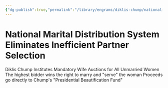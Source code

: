 ```yaml
---
{"dg-publish":true,"permalink":"/library/engrams/diklis-chump/national-marital-distribution-system-eliminates-inefficient-partner-selection/","tags":["DC/Women","DC/AS6"]}
---
```


# National Marital Distribution System Eliminates Inefficient Partner Selection
Diklis Chump Institutes Mandatory Wife Auctions for All Unmarried Women
The highest bidder wins the right to marry and "serve" the woman
Proceeds go directly to Chump's "Presidential Beautification Fund"
